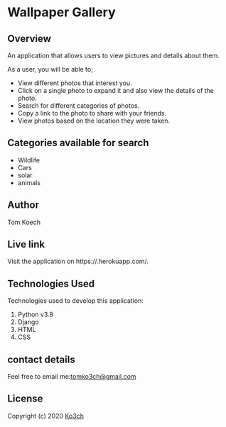 # Wallpaper Gallery

## Overview
An application that allows users to view pictures and details about them.

As a user, you will be able to;
- View different photos that interest you.
- Click on a single photo to expand it and also view the details of the photo.
- Search for different categories of photos.
- Copy a link to the photo to share with your friends.
- View photos based on the location they were taken.

## Categories available for search

- Wildlife
- Cars
- solar
- animals

## Author
Tom Koech

## Live link
Visit the application on https://.herokuapp.com/.

## Technologies Used
Technologies used to develop this application:

1. Python v3.8
2. Django
4. HTML 
5. CSS

## contact details

Feel free to email me:[tomko3ch@gmail.com](mailto:tomko3ch@gmail.com)

## License

Copyright (c) 2020 [Ko3ch](https://github.com/Ko3ch)